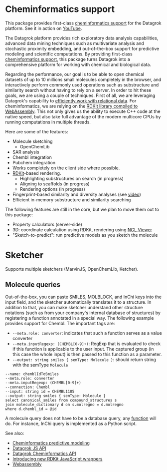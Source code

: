 # Cheminformatics support

This package provides first-class [cheminformatics support](https://datagrok.ai/cheminformatics) for the Datagrok platform.
See it in action on [YouTube](https://www.youtube.com/watch?v=k1NVdTRpYOM&ab_channel=Datagrok).

The Datagrok platform provides rich exploratory data analysis capabilities, advanced data mining
techniques such as multivariate analysis and stochastic proximity embedding, and out-of-the-box support for
predictive modeling and scientific computations. By providing first-class 
[cheminformatics support](https://datagrok.ai/cheminformatics), this package turns Datagrok into 
a comprehensive platform for working with chemical and biological data.
 
Regarding the performance, our goal is to be able to open chemical datasets of up to 10 millions small molecules completely 
in the browser, and interactively perform commonly used operations such as substructure and similarity search 
without having to rely on a server. In order to hit these goals, we are using a couple of techniques. First of all, 
we are leveraging Datagrok's capability to [efficiently work with relational data](https://datagrok.ai/help/develop/performance).
For cheminformatics, we are relying on the [RDKit library compiled to WebAssembly](http://rdkit.blogspot.com/2019/11/introducing-new-rdkit-javascript.html). 
This not only gives us the ability to execute C++ code at the native speed, but also take full advantage of the 
modern multicore CPUs by running computations in multiple threads. 

Here are some of the features:

* Molecule sketching
  * OpenChemLib
* SAR analysis
* Chembl integration
* Pubchem integration
* Works completely on the client side where possible.
* [RDKit](https://www.rdkit.org)-based rendering. 
  * Highlighting substructures on search (in progress) 
  * Aligning to scaffolds (in progress) 
  * Rendering options (in progress)
* Fingerprint-based similarity and diversity analyses (see [video](https://www.youtube.com/watch?v=wCdzD64plEo&ab_channel=Datagrok))
* Efficient in-memory substructure and similarity searching

The following features are still in the core, but we plan to move them out to this package:

* Property calculators (server-side)
* 3D: coordinate calculation using RDKit, rendering using [NGL Viewer](http://nglviewer.org/)
* "Sketch-to-predict": run predictive models as you sketch the molecule

# Sketcher

Supports multiple sketchers (MarvinJS, OpenChemLib, Ketcher).

## Molecule queries

Out-of-the-box, you can paste SMILES, MOLBLOCK, and InChi keys into the input field, and the sketcher
automatically translates it to a structure. In addition to that, you can make sketcher understand
other structure notations (such as from your company's internal database of structures) by registering
a function annotated in a special way. The following example provides support for Chembl. The important
tags are:
* `--meta.role: converter`: indicates that such a function serves as a value converter
* `--meta.inputRegexp: (CHEMBL[0-9]+)`: RegExp that is evaluated to check if this function
  is applicable to the user input. The captured group (in this case the whole input) is then
  passed to this function as a parameter. 
* `--output: string smiles { semType: Molecule }`: should return string with the semType `Molecule`

```
--name: chemblIdToSmiles
--meta.role: converter
--meta.inputRegexp: (CHEMBL[0-9]+)
--connection: Chembl
--input: string id = CHEMBL1185
--output: string smiles { semType: Molecule }
select canonical_smiles from compound_structures s
join molecule_dictionary d on s.molregno = d.molregno
where d.chembl_id = @id
```

A molecule query does not have to be a database query, any [function](../../help/overview/functions/function.md)
will do. For instance, InChi query is implemented as a Python script. 


See also: 
  * [Cheminformatics predictive modeling](https://datagrok.ai/help/domains/chem/chem-predictive-modeling)
  * [Datagrok JS API](https://datagrok.ai/help/develop/js-api)
  * [Datagrok Cheminformatics API](https://datagrok.ai/help/develop/cheminformatics-development)
  * [Introducing new RDKit JavaScript wrappers](http://rdkit.blogspot.com/2019/11/introducing-new-rdkit-javascript.html)
  * [Webassembly](https://webassembly.org/)